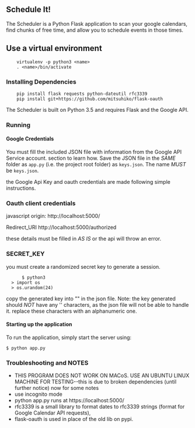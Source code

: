 ## Schedule It!

The Scheduler  is a Python Flask application to scan your google calendars, find chunks
of free time, and allow you to schedule events in those times.

## Use a virtual environment
	    virtualenv -p python3 <name>
	    . <name>/bin/activate
	    
### Installing Dependencies

	    pip install flask requests python-dateutil rfc3339 
	    pip install git+https://github.com/mitsuhiko/flask-oauth
	   
The Scheduler is built on Python 3.5 and requires Flask and the
Google API.

### Running

#### Google Credentials

 You must fill the included JSON file with information from the  Google API Service account.
section to learn how. Save the JSON file in the *SAME* folder as `app.py` (i.e. the project root folder) as
`keys.json`. The name *MUST* be `keys.json`.

the Google Api Key and oauth credentials are made following simple instructions.

### Oauth client credentials
javascript origin:
    http://localhost:5000/

Redirect_URI
    http://localhost:5000/authorized

these details must be filled in *AS IS* or the api will throw an error.

### SECRET_KEY

 you must create a randomized secret key to generate a session.

     	  $ python3
	  > import os
	  > os.urandom(24)

copy the generated key into "" in the json file. Note: the key generated should *NOT* have any '\' characters, as the json file will not be able to handle it. replace these characters with an alphanumeric one.

#### Starting up the application

To run the application, simply start the server using:

```
$ python app.py
```

### Troubleshooting and NOTES
- THIS PROGRAM DOES NOT WORK ON MACoS. USE AN UBUNTU LINUX MACHINE FOR TESTING--this is due to broken dependencies (until further notice)
now for some notes
- use incognito mode
- python app.py runs at https://localhost:5000/
- rfc3339  is a small library to format dates to rfc3339 strings (format for Google Calendar API requests), 
- flask-oauth is used in place of the old lib on pypi.

